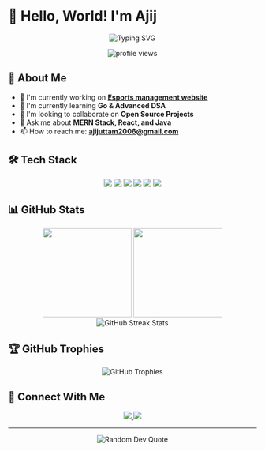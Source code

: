 # 👋 Hello, World! I'm Ajij

<div align="center">
  <img src="https://readme-typing-svg.herokuapp.com?font=Fira+Code&size=30&duration=3000&pause=1000&color=36BCF7FF&center=true&vCenter=true&width=600&lines=Full-Stack+Developer;Open+Source+Enthusiast;Always+Learning+New+Things" alt="Typing SVG" />
</div>

<p align="center">
  <img src="https://komarev.com/ghpvc/?username=Ajij99&label=Profile%20views&color=0e75b6&style=flat" alt="profile views" />
</p>

## 💫 About Me

- 🔭 I'm currently working on **[Esports management website](https://github.com/imajij/ScalerEsports)**
- 🌱 I'm currently learning **Go & Advanced DSA**
- 👯 I'm looking to collaborate on **Open Source Projects**
- 💬 Ask me about **MERN Stack, React, and Java**
- 📫 How to reach me: **ajijuttam2006@gmail.com**
  

## 🛠️ Tech Stack

<div align="center">
  <img src="https://img.shields.io/badge/JavaScript-F7DF1E?style=for-the-badge&logo=javascript&logoColor=black" />
  <img src="https://img.shields.io/badge/TypeScript-007ACC?style=for-the-badge&logo=typescript&logoColor=white" />
  <img src="https://img.shields.io/badge/React-20232A?style=for-the-badge&logo=react&logoColor=61DAFB" />
  <img src="https://img.shields.io/badge/Node.js-339933?style=for-the-badge&logo=nodedotjs&logoColor=white" />
  <img src="https://img.shields.io/badge/Go-00ADD8?style=for-the-badge&logo=go&logoColor=white" />
  <img src="https://img.shields.io/badge/Git-F05032?style=for-the-badge&logo=git&logoColor=white" />
</div>

## 📊 GitHub Stats

<div align="center">
  <img height="180em" src="https://github-readme-stats-git-masterrstaa-rickstaa.vercel.app/api?username=imajij&show_icons=true&theme=tokyonight&include_all_commits=true&count_private=true"/>
  
  <img height="180em" src="https://github-readme-stats-git-masterrstaa-rickstaa.vercel.app/api/top-langs/?username=imajij&layout=compact&langs_count=8&theme=tokyonight"/>
</div>

<div align="center">
  <img src="https://github-readme-streak-stats.herokuapp.com/?user=imajij&theme=tokyonight" alt="GitHub Streak Stats" />
</div>

## 🏆 GitHub Trophies

<div align="center">
  <img src="https://github-profile-trophy.vercel.app/?username=imajij&theme=nord&column=7" alt="GitHub Trophies" />
</div>

<!-- ## 🐍 Contribution Graph

<picture>
  <source media="(prefers-color-scheme: dark)" srcset="https://raw.githubusercontent.com/imajij/imajij/output/github-contribution-grid-snake-dark.svg">
  <source media="(prefers-color-scheme: light)" srcset="https://raw.githubusercontent.com/imajij/imajij/output/github-contribution-grid-snake.svg">
  <img alt="github contribution grid snake animation" src="https://raw.githubusercontent.com/imajij/imajij/output/github-contribution-grid-snake.svg">
</picture>

## 📌 Pinned Repositories

<div align="center">
  <a href="https://github.com/imajij/ScalerEsports">
    <img align="center" src="https://github-readme-stats-git-masterrstaa-rickstaa.vercel.app/api/pin/?username=Ajij99&repo=lost-and-found&theme=tokyonight" />
  </a>
  
</div> -->

## 🔗 Connect With Me

<div align="center">
  <a href="https://www.linkedin.com/in/ajij-uttam-3003a3202/" target="_blank">
    <img src="https://img.shields.io/badge/LinkedIn-0077B5?style=for-the-badge&logo=linkedin&logoColor=white" />
  </a>
  <a href="https://dev.to/imajij" target="_blank">
    <img src="https://img.shields.io/badge/dev.to-0A0A0A?style=for-the-badge&logo=devdotto&logoColor=white" />
  </a>
</div>

---

<div align="center">
  <img src="https://quotes-github-readme.vercel.app/api?type=horizontal&theme=tokyonight" alt="Random Dev Quote" />
</div>
